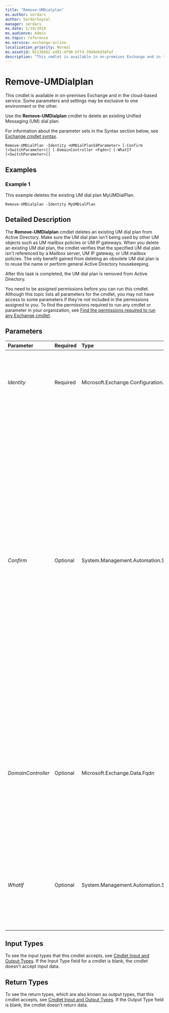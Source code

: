 ```yaml
---
title: "Remove-UMDialplan"
ms.author: serdars
author: SerdarSoysal
manager: serdars
ms.date: 1/19/2018
ms.audience: Admin
ms.topic: reference
ms.service: exchange-online
localization_priority: Normal
ms.assetid: b513bb62-ed81-4f90-bff4-39d4e6d3dfaf
description: "This cmdlet is available in on-premises Exchange and in the cloud-based service. Some parameters and settings may be exclusive to one environment or the other."
---
```


# Remove-UMDialplan

This cmdlet is available in on-premises Exchange and in the cloud-based service. Some parameters and settings may be exclusive to one environment or the other. 
  
Use the **Remove-UMDialplan** cmdlet to delete an existing Unified Messaging (UM) dial plan.
  
For information about the parameter sets in the Syntax section below, see [Exchange cmdlet syntax](https://technet.microsoft.com/library/bb123552.aspx). 
  
```
Remove-UMDialPlan -Identity <UMDialPlanIdParameter> [-Confirm [<SwitchParameter>]] [-DomainController <Fqdn>] [-WhatIf [<SwitchParameter>]]

```

## Examples
<a name="Examples"> </a>

### Example 1

This example deletes the existing UM dial plan MyUMDialPlan.
  
```
Remove-UMDialplan -Identity MyUMDialPlan
```

## Detailed Description
<a name="DetailedDescription"> </a>

The **Remove-UMDialplan** cmdlet deletes an existing UM dial plan from Active Directory. Make sure the UM dial plan isn't being used by other UM objects such as UM mailbox policies or UM IP gateways. When you delete an existing UM dial plan, the cmdlet verifies that the specified UM dial plan isn't referenced by a Mailbox server, UM IP gateway, or UM mailbox policies. The only benefit gained from deleting an obsolete UM dial plan is to reuse the name or perform general Active Directory housekeeping.
  
After this task is completed, the UM dial plan is removed from Active Directory.
  
You need to be assigned permissions before you can run this cmdlet. Although this topic lists all parameters for the cmdlet, you may not have access to some parameters if they're not included in the permissions assigned to you. To find the permissions required to run any cmdlet or parameter in your organization, see [Find the permissions required to run any Exchange cmdlet](https://technet.microsoft.com/library/mt432940.aspx).
  
## Parameters
<a name="DetailedDescription"> </a>

|**Parameter**|**Required**|**Type**|**Description**|
|:-----|:-----|:-----|:-----|
| _Identity_ <br/> |Required  <br/> |Microsoft.Exchange.Configuration.Tasks.UMDialPlanIdParameter  <br/> |The  _Identity_ parameter specifies the identifier for the UM dial plan being deleted. This is the directory object ID for the UM dial plan. <br/> |
| _Confirm_ <br/> |Optional  <br/> |System.Management.Automation.SwitchParameter  <br/> | The _Confirm_ switch specifies whether to show or hide the confirmation prompt. How this switch affects the cmdlet depends on if the cmdlet requires confirmation before proceeding. <br/>  Destructive cmdlets (for example, **Remove-\*** cmdlets) have a built-in pause that forces you to acknowledge the command before proceeding. For these cmdlets, you can skip the confirmation prompt by using this exact syntax: `-Confirm:$false`.  <br/>  Most other cmdlets (for example, **New-\*** and **Set-\*** cmdlets) don't have a built-in pause. For these cmdlets, specifying the _Confirm_ switch without a value introduces a pause that forces you acknowledge the command before proceeding. <br/> |
| _DomainController_ <br/> |Optional  <br/> |Microsoft.Exchange.Data.Fqdn  <br/> |This parameter is available only in on-premises Exchange.  <br/> The  _DomainController_ parameter specifies the domain controller that's used by this cmdlet to read data from or write data to Active Directory. You identify the domain controller by its fully qualified domain name (FQDN). For example, `dc01.contoso.com`.  <br/> |
| _WhatIf_ <br/> |Optional  <br/> |System.Management.Automation.SwitchParameter  <br/> |The  _WhatIf_ switch simulates the actions of the command. You can use this switch to view the changes that would occur without actually applying those changes. You don't need to specify a value with this switch. <br/> |
   
## Input Types
<a name="InputTypes"> </a>

To see the input types that this cmdlet accepts, see [Cmdlet Input and Output Types](http://go.microsoft.com/fwlink/p/?linkId=616387). If the Input Type field for a cmdlet is blank, the cmdlet doesn't accept input data. 
  
## Return Types
<a name="ReturnTypes"> </a>

To see the return types, which are also known as output types, that this cmdlet accepts, see [Cmdlet Input and Output Types](http://go.microsoft.com/fwlink/p/?linkId=616387). If the Output Type field is blank, the cmdlet doesn't return data. 
  


